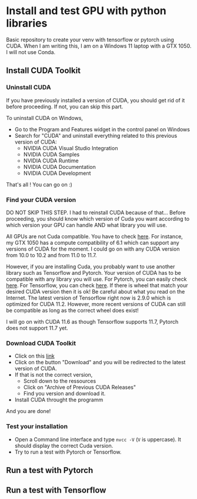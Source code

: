 # Install and test GPU with python libraries

Basic repository to create your venv with tensorflow or pytorch using CUDA. When I am writing this, I am on a Windows 11 laptop with a GTX 1050. I will not use Conda. 

## Install CUDA Toolkit

### Uninstall CUDA

If you have previously installed a version of CUDA, you should get rid of it before proceeding. If not, you can skip this part.

To uninstall CUDA on Windows,
- Go to the Program and Features widget in the control panel on Windows 
- Search for "CUDA" and uninstall everything related to this previous version of CUDA:
  - NVIDIA CUDA Visual Studio Integration
  - NVIDIA CUDA Samples
  - NVIDIA CUDA Runtime
  - NVIDIA CUDA Documentation
  - NVIDIA CUDA Development

That's all ! You can go on :)


### Find your CUDA version

DO NOT SKIP THIS STEP. I had to reinstall CUDA because of that... Before proceeding, you should know which version of Cuda you want according to which version your GPU can handle AND what library you will use. 

All GPUs are not Cuda compatible. You have to check [here](https://en.wikipedia.org/wiki/CUDA#GPUs_supported). For instance, my GTX 1050 has a compute compatibility of 6.1 which can support any versions of CUDA for the moment. I could go on with any CUDA version from 10.0 to 10.2 and from 11.0 to 11.7. 

However, if you are installing Cuda, you probably want to use another library such as Tensorflow and Pytorch. Your version of CUDA has to be compatible with any library you will use. 
For Pytorch, you can easily check [here](https://pytorch.org/get-started/locally/). 
For Tensorflow, you can check [here](https://docs.nvidia.com/deeplearning/frameworks/tensorflow-wheel-release-notes/overview.html#overview). If there is wheel that match your desired CUDA version then it is ok! Be careful about what you read on the Internet. The latest version of Tensorflow right now is 2.9.0 which is optimized for CUDA 11.2. However, more recent versions of CUDA can still be compatible as long as the correct wheel does exist! 

I will go on with CUDA 11.6 as though Tensorflow supports 11.7, Pytorch does not support 11.7 yet. 

### Download CUDA Toolkit 

- Click on this [link](https://developer.nvidia.com/cuda-toolkit) 
- Click on the button "Download" and you will be redirected to the latest version of CUDA. 
- If that is not the correct version, 
  - Scroll down to the ressources
  - Click on "Archive of Previous CUDA Releases"
  - Find you version and download it. 
- Install CUDA throught the programm 

And you are done!

### Test your installation

- Open a Command line interface and type `nvcc -V` (`V` is uppercase). It should display the correct Cuda version. 
- Try to run a test with Pytorch or Tensorflow.

## Run a test with Pytorch


## Run a test with Tensorflow 

